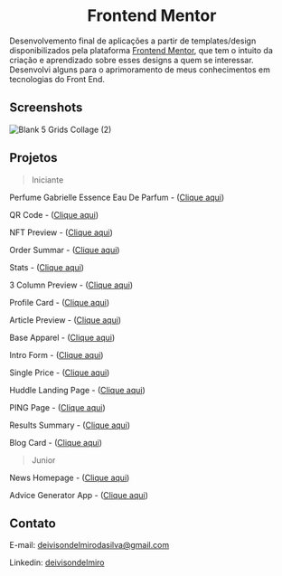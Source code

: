 <h1 align="center">Frontend Mentor</h1>

Desenvolvemento final de aplicações a partir de templates/design disponibilizados pela plataforma [Frontend Mentor](https://www.frontendmentor.io/), que tem o intuito da criação e aprendizado sobre esses designs a quem se interessar. Desenvolvi alguns para o aprimoramento de meus conhecimentos em tecnologias do Front End.

## Screenshots

![Blank 5 Grids Collage (2)](https://github.com/deivisondelmiro/frontendmentor/assets/98898754/92137032-3c3a-4b43-b905-dbd3c824bd0d)

## Projetos
  > Iniciante

  Perfume Gabrielle Essence Eau De Parfum - ([Clique aqui](https://deivisondelmiro.github.io/frontendmentor/iniciante/01-product-preview-card-component/))
  
  QR Code - ([Clique aqui](https://deivisondelmiro.github.io/frontendmentor/iniciante/02-qr-code-component/))

  NFT Preview - ([Clique aqui](https://deivisondelmiro.github.io/frontendmentor/iniciante/03-nft-preview-card-component/))

  Order Summar - ([Clique aqui](https://deivisondelmiro.github.io/frontendmentor/iniciante/04-order-summary-component/))

  Stats - ([Clique aqui](https://deivisondelmiro.github.io/frontendmentor/iniciante/05-stats-preview-card-component))

  3 Column Preview - ([Clique aqui](https://deivisondelmiro.github.io/frontendmentor/iniciante/06-3-column-preview-card-component))

  Profile Card - ([Clique aqui](https://deivisondelmiro.github.io/frontendmentor/iniciante/07-profile-card-component))

  Article Preview - ([Clique aqui](https://deivisondelmiro.github.io/frontendmentor/iniciante/09-article-preview-component-master))

  Base Apparel - ([Clique aqui](https://deivisondelmiro.github.io/frontendmentor/iniciante/10-base-apparel-coming-soon-master))

  Intro Form - ([Clique aqui](https://deivisondelmiro.github.io/frontendmentor/iniciante/11-intro-component-with-signup-form-master))

  Single Price - ([Clique aqui](https://deivisondelmiro.github.io/frontendmentor/iniciante/12-single-price-grid-component))

  Huddle Landing Page - ([Clique aqui](https://deivisondelmiro.github.io/frontendmentor/iniciante/13-huddle-landing-page))

  PING Page - ([Clique aqui](https://deivisondelmiro.github.io/frontendmentor/iniciante/14-ping-coming-soon-page))

  Results Summary - ([Clique aqui](https://deivisondelmiro.github.io/frontendmentor/iniciante/15-results-summary))

  Blog Card - ([Clique aqui](https://deivisondelmiro.github.io/frontendmentor/iniciante/16-blog-preview-card-main))

  > Junior

  News Homepage - ([Clique aqui](https://deivisondelmiro.github.io/frontendmentor/junior/01-news-homepage-main))

  Advice Generator App - ([Clique aqui](https://deivisondelmiro.github.io/frontendmentor/junior/02-advice-generator-app))

## Contato

E-mail: deivisondelmirodasilva@gmail.com

Linkedin: [deivisondelmiro](https://www.linkedin.com/in/deivisondelmiro/)
